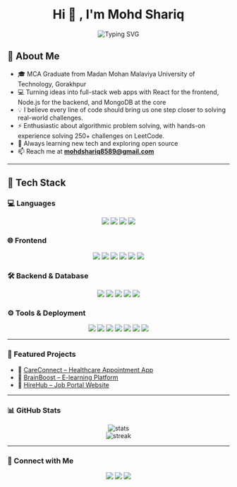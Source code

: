 <h1 align="center">
  Hi 👋 , I'm Mohd Shariq
  <br />
</h1>



<p align="center">
  <img src="https://readme-typing-svg.herokuapp.com?font=Fira+Code&size=26&pause=500&color=00FFFF&center=true&vCenter=true&width=700&lines=Full+Stack+Developer;Passionate+Programmer+%F0%9F%92%BB;Clean+Code+Enthusiast+%F0%9F%A7%BC;React+%26+Node.js+Specialist+%E2%9A%9B%EF%B8%8F%2C;Always+Exploring+New+Technologies+%F0%9F%9A%80;Building+Scalable+Web+Apps+%F0%9F%8C%8D;Focused+on+User+Experience+%F0%9F%8E%AF;Writing+Code+That+Matters+%F0%9F%92%A1;Lifelong+Learner+%F0%9F%93%9A;Tech+Problem+Solver+%F0%9F%9B%A0%EF%B8%8F" alt="Typing SVG" />
</p>




## 🧠 About Me

- 🎓 MCA Graduate from Madan Mohan Malaviya University of Technology, Gorakhpur
- 💻 Turning ideas into full-stack web apps with React for the frontend, Node.js for the backend, and MongoDB at the core
- 💡 I believe every line of code should bring us one step closer to solving real-world challenges.
- ⚡  Enthusiastic about algorithmic problem solving, with hands-on experience solving 250+ challenges on LeetCode.
- 🌱 Always learning new tech and exploring open source  
- 📫 Reach me at **mohdshariq8589@gmail.com**  


---

## 🚀 Tech Stack

### 💻 Languages
<p align="center">
  <img src="https://img.shields.io/badge/Java-%23ED8B00?style=for-the-badge&logo=openjdk&logoColor=white"/>
  <img src="https://img.shields.io/badge/C++-%2300599C?style=for-the-badge&logo=c%2B%2B&logoColor=white"/>
  <img src="https://img.shields.io/badge/JavaScript-%23F7DF1E?style=for-the-badge&logo=javascript&logoColor=black"/>
  <img src="https://img.shields.io/badge/TypeScript-%23007ACC?style=for-the-badge&logo=typescript&logoColor=white"/>
</p>

### 🌐 Frontend
<p align="center">
  <img src="https://img.shields.io/badge/React-%2361DAFB?style=for-the-badge&logo=react&logoColor=white"/>
  <img src="https://img.shields.io/badge/Redux-%23764ABC?style=for-the-badge&logo=redux&logoColor=white"/>
  <img src="https://img.shields.io/badge/TailwindCSS-%2306B6D4?style=for-the-badge&logo=tailwindcss&logoColor=white"/>
  <img src="https://img.shields.io/badge/DaisyUI-%23A855F7?style=for-the-badge&logo=daisyui&logoColor=white"/>
  <img src="https://img.shields.io/badge/HTML5-%23E34F26?style=for-the-badge&logo=html5&logoColor=white"/>
  <img src="https://img.shields.io/badge/CSS3-%231572B6?style=for-the-badge&logo=css3&logoColor=white"/>
</p>

### 🛠️ Backend & Database
<p align="center">
  <img src="https://img.shields.io/badge/Node.js-%23339933?style=for-the-badge&logo=node.js&logoColor=white"/>
  <img src="https://img.shields.io/badge/Express.js-%23000000?style=for-the-badge&logo=express&logoColor=white"/>
  <img src="https://img.shields.io/badge/MongoDB-%2347A248?style=for-the-badge&logo=mongodb&logoColor=white"/>
  <img src="https://img.shields.io/badge/Firebase-%23FFCA28?style=for-the-badge&logo=firebase&logoColor=black"/>
  <img src="https://img.shields.io/badge/Supabase-%2300E396?style=for-the-badge&logo=supabase&logoColor=white"/>
</p>

### ⚙️ Tools & Deployment
<p align="center">
  <img src="https://img.shields.io/badge/Git-%23F05032?style=for-the-badge&logo=git&logoColor=white"/>
  <img src="https://img.shields.io/badge/GitHub-%23181717?style=for-the-badge&logo=github&logoColor=white"/>
  <img src="https://img.shields.io/badge/Postman-%23FF6C37?style=for-the-badge&logo=postman&logoColor=white"/>
  <img src="https://img.shields.io/badge/Vercel-%23000000?style=for-the-badge&logo=vercel&logoColor=white"/>
  <img src="https://img.shields.io/badge/Cloudinary-%2318BFA3?style=for-the-badge&logo=cloudinary&logoColor=white"/>
  <img src="https://img.shields.io/badge/Stripe-%230055FF?style=for-the-badge&logo=stripe&logoColor=white"/>
  <img src="https://img.shields.io/badge/Nodemailer-%230078D4?style=for-the-badge&logo=gmail&logoColor=white"/>
</p>


---

### 📌 Featured Projects

- 🔗 [CareConnect – Healthcare Appointment App](https://github.com/mohdshariq-8589/careconnect)
- 🔗 [BrainBoost – E-learning Platform](https://github.com/mohdshariq-8589/brainboost)
- 🔗 [HireHub – Job Portal Website](https://github.com/mohdshariq-8589/hirehub)

---

### 📊 GitHub Stats

<p align="center">
  <img src="https://github-readme-stats.vercel.app/api?username=mohdshariq-8589&show_icons=true&theme=radical" alt="stats" />
  <br />
  <img src="https://github-readme-streak-stats.herokuapp.com/?user=mohdshariq-8589&theme=radical" alt="streak" />
</p>

---

### 🔗 Connect with Me

<p align="center">
  <a href="[LinkedIn URL]" target="_blank"><img src="https://img.shields.io/badge/-LinkedIn-blue?style=flat-square&logo=linkedin" /></a>
  <a href="mailto:your.email@example.com"><img src="https://img.shields.io/badge/-Email-red?style=flat-square&logo=gmail&logoColor=white" /></a>
  <a href="[Your Portfolio]"><img src="https://img.shields.io/badge/-Portfolio-black?style=flat-square&logo=web&logoColor=white" /></a>
</p>
